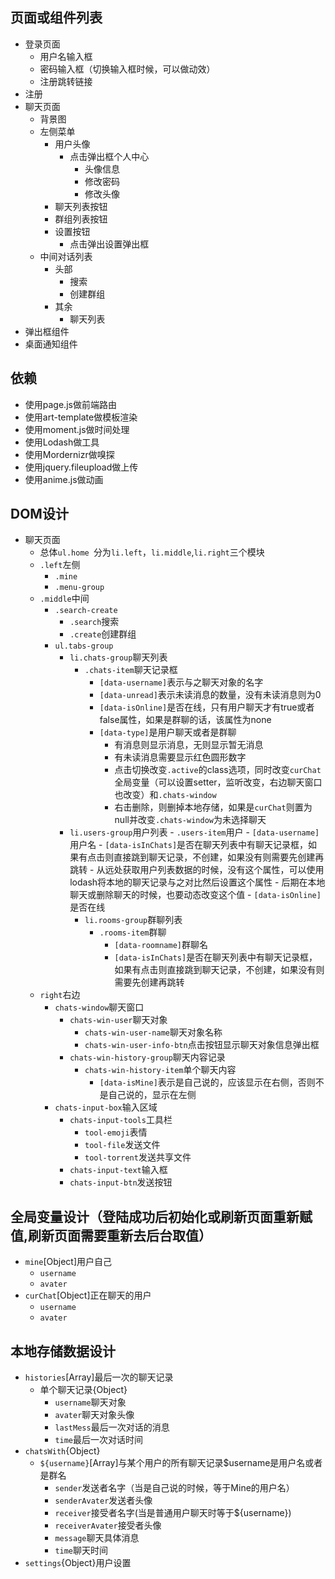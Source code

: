 ## 页面或组件列表
- 登录页面
  - 用户名输入框
  - 密码输入框（切换输入框时候，可以做动效）
  - 注册跳转链接
- 注册
- 聊天页面
  - 背景图
  - 左侧菜单
    - 用户头像
      - 点击弹出框个人中心
        - 头像信息
        - 修改密码
        - 修改头像
    - 聊天列表按钮
    - 群组列表按钮
    - 设置按钮
      - 点击弹出设置弹出框
  - 中间对话列表
    - 头部
      - 搜索
      - 创建群组
    - 其余
      - 聊天列表
- 弹出框组件
- 桌面通知组件

## 依赖
- 使用page.js做前端路由
- 使用art-template做模板渲染
- 使用moment.js做时间处理
- 使用Lodash做工具
- 使用Mordernizr做嗅探
- 使用jquery.fileupload做上传
- 使用anime.js做动画

## DOM设计
- 聊天页面
  - 总体`ul.home `分为`li.left`，`li.middle`,`li.right`三个模块
  - `.left`左侧
    - `.mine`
    - `.menu-group`
  - `.middle`中间
    - `.search-create`
      - `.search`搜索
      - `.create`创建群组
    - `ul.tabs-group`
      - `li.chats-group`聊天列表
        - `.chats-item`聊天记录框
      		- `[data-username]`表示与之聊天对象的名字
      		- `[data-unread]`表示未读消息的数量，没有未读消息则为0
          - `[data-isOnline]`是否在线，只有用户聊天才有true或者false属性，如果是群聊的话，该属性为none
          - `[data-type]`是用户聊天或者是群聊
      		- 有消息则显示消息，无则显示暂无消息
      		- 有未读消息需要显示红色圆形数字
      		- 点击切换改变`.active`的class选项，同时改变`curChat`全局变量（可以设置setter，监听改变，右边聊天窗口也改变）和`.chats-window`
      		- 右击删除，则删掉本地存储，如果是`curChat`则置为null并改变`.chats-window`为未选择聊天
      - `li.users-group`用户列表
				- `.users-item`用户
				  - `[data-username]`用户名
				  - `[data-isInChats]`是否在聊天列表中有聊天记录框，如果有点击则直接跳到聊天记录，不创建，如果没有则需要先创建再跳转
            - 从远处获取用户列表数据的时候，没有这个属性，可以使用lodash将本地的聊天记录与之对比然后设置这个属性
            - 后期在本地聊天或删除聊天的时候，也要动态改变这个值
				  - `[data-isOnline]`是否在线
     	- `li.rooms-group`群聊列表
     	  - `.rooms-item`群聊
     	    - `[data-roomname]`群聊名
     	    - `[data-isInChats]`是否在聊天列表中有聊天记录框，如果有点击则直接跳到聊天记录，不创建，如果没有则需要先创建再跳转
  - `right`右边
    - `chats-window`聊天窗口
      - `chats-win-user`聊天对象
        - `chats-win-user-name`聊天对象名称
        - `chats-win-user-info-btn`点击按钮显示聊天对象信息弹出框
      - `chats-win-history-group`聊天内容记录
        - `chats-win-history-item`单个聊天内容
          - `[data-isMine]`表示是自己说的，应该显示在右侧，否则不是自己说的，显示在左侧
    - `chats-input-box`输入区域
      - `chats-input-tools`工具栏
        - `tool-emoji`表情
        - `tool-file`发送文件
        - `tool-torrent`发送共享文件
      - `chats-input-text`输入框
      - `chats-input-btn`发送按钮


## 全局变量设计（登陆成功后初始化或刷新页面重新赋值,刷新页面需要重新去后台取值）
- `mine`[Object]用户自己
  - `username`
  - `avater`
- `curChat`[Object]正在聊天的用户
  - `username`
  - `avater`

## 本地存储数据设计
- `histories`[Array]最后一次的聊天记录
  - 单个聊天记录{Object}
    - `username`聊天对象
    - `avater`聊天对象头像
    - `lastMess`最后一次对话的消息
    - `time`最后一次对话时间
- `chatsWith`{Object}
  - `${username}`[Array]与某个用户的所有聊天记录$username是用户名或者是群名
    - `sender`发送者名字（当是自己说的时候，等于Mine的用户名）
    - `senderAvater`发送者头像
    - `receiver`接受者名字(当是普通用户聊天时等于${username})
    - `receiverAvater`接受者头像
    - `message`聊天具体消息
    - `time`聊天时间
- `settings`{Object}用户设置